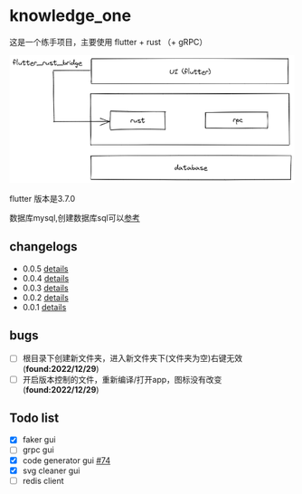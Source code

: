 # knowledge_one

这是一个练手项目，主要使用 flutter + rust （+ gRPC）

![image](./images/intro.png)

flutter 版本是3.7.0

数据库mysql,创建数据库sql可以[参考](./knowledge_one.sql)

## changelogs

* 0.0.5 [details](./changelogs/0_0_5.md)
* 0.0.4 [details](./changelogs/0_0_4.md)
* 0.0.3 [details](./changelogs/0_0_3.md)
* 0.0.2 [details](./changelogs/0_0_2.md)
* 0.0.1 [details](./changelogs/0_0_1.md)

## bugs

- [ ] 根目录下创建新文件夹，进入新文件夹下(文件夹为空)右键无效(**found:2022/12/29**)
- [ ] 开启版本控制的文件，重新编译/打开app，图标没有改变(**found:2022/12/29**)

## Todo list

- [x] faker gui
- [ ] grpc gui
- [x] code generator gui [#74](https://github.com/BertrandBev/code_field/issues/74)
- [x] svg cleaner gui
- [ ] redis client

